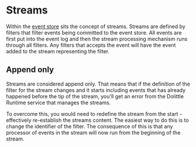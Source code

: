 # Streams

Within the [event store](./event-store.md) sits the concept of streams.
Streams are defined by filters that filter events being committed to the event store.
All events are first put into the event log and then the stream processing
mechanism runs through all filters. Any filters that accepts the event will
have the event added to the stream representing the filter.

## Append only

Streams are considered append only. That means that if the definition of the
filter for the stream changes and it starts including events that has already
happened before the tip of the stream, you'll get an error from the Dolittle Runtime
service that manages the streams.

To overcome this, you would need to redefine the stream from the start - effectively
re-establish the streams content. The easiest way to do this is to change the identifier
of the filter. The consequence of this is that any processor of events in the stream
will now run from the beginning of the stream.
